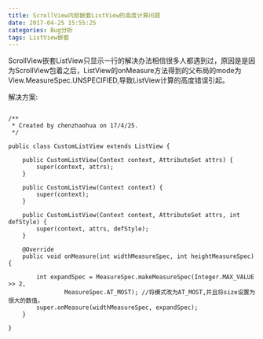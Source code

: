 ```yaml
---
title: ScrollView内部嵌套ListView的高度计算问题
date: 2017-04-25 15:55:25
categories: Bug分析
tags: ListView嵌套
---
```



ScrollView嵌套ListView只显示一行的解决办法相信很多人都遇到过，原因是是因为ScrollView包着之后，ListView的onMeasure方法得到的父布局的mode为View.MeasureSpec.UNSPECIFIED,导致ListView计算的高度错误引起。

<!-- more -->

解决方案:

```

/**
 * Created by chenzhaohua on 17/4/25.
 */

public class CustomListView extends ListView {

    public CustomListView(Context context, AttributeSet attrs) {
        super(context, attrs);
    }

    public CustomListView(Context context) {
        super(context);
    }

    public CustomListView(Context context, AttributeSet attrs, int defStyle) {
        super(context, attrs, defStyle);
    }

    @Override
    public void onMeasure(int widthMeasureSpec, int heightMeasureSpec) {

        int expandSpec = MeasureSpec.makeMeasureSpec(Integer.MAX_VALUE >> 2,
                MeasureSpec.AT_MOST); //将模式改为AT_MOST,并且将size设置为很大的数值。
        super.onMeasure(widthMeasureSpec, expandSpec);
    }

}


```